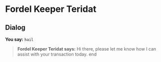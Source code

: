 # Fordel Keeper Teridat


## Dialog

**You say:** `hail`



>**Fordel Keeper Teridat says:** Hi there, please let me know how I can assist with your transaction today.
end
